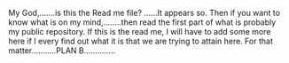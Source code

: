 My God,.......is this the Read me file?   ......It appears so.  Then if you want to know what is on my mind,........then read the first part of what is probably my public repository.   If this is the read me, I will have to add some more here if I every find out what it is that we are trying to attain here.  For that matter...........PLAN B..............
